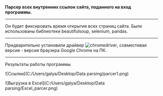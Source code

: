 **Парсер всех внутренних ссылок сайта, поданного на вход программы.**
***
Он будет фиксировать время открытия всех страниц сайта. Были использованы библиотеки beautifulsoup, selenium, pandas. 

***
Предварительно установили драйвер ![chromedriver](https://sites.google.com/a/chromium.org/chromedriver/downloads), совместивая версия - версия браузера Google Chrome на ПК.
***
Результаты работы программы

![Ссылки](C:/Users/galya/Desktop/Data parsing/parcer1.png)

![Выгрузка в Excel](C:/Users/galya/Desktop/Data parsing/Excel_parcer.png)
